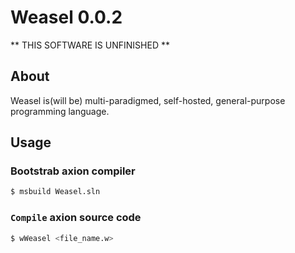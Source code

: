 # Weasel 0.0.2

** THIS SOFTWARE IS UNFINISHED **

## About
Weasel is(will be) multi-paradigmed, self-hosted, general-purpose programming language.

## Usage

### Bootstrab axion compiler
```bash
$ msbuild Weasel.sln
```

### `Compile` axion source code 
```bash
$ wWeasel <file_name.w> 
```

